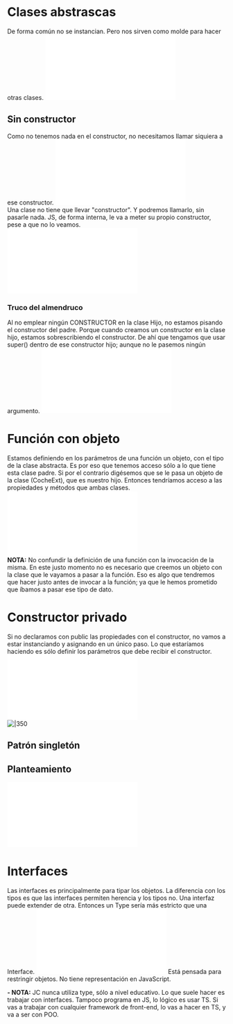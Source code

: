 # Clases abstrascas
De forma común no se instancian. Pero nos sirven como molde para hacer otras clases.
![ED2025-05-20_09.27.02|300](ED2025-05-20_09.27.02.md)   
## Sin constructor
Como no tenemos nada en el constructor, no necesitamos llamar siquiera a ese constructor.
![ED2025-05-20_09.36.45|350](ED2025-05-20_09.36.45.md)  
Una clase no tiene que llevar "constructor". Y podremos llamarlo, sin pasarle nada. JS, de forma interna, le va a meter su propio constructor, pese a que no lo veamos.   
![ED2025-05-20_09.42.51|350](ED2025-05-20_09.42.51.md)   
### **Truco del almendruco**   
Al no emplear ningún CONSTRUCTOR en la clase Hijo, no estamos pisando el constructor del padre. Porque cuando creamos un constructor en la clase hijo, estamos sobrescribiendo el constructor. De ahí que tengamos que usar super() dentro de ese constructor hijo; aunque no le pasemos ningún argumento.
![ED2025-05-20_09.59.45](ED2025-05-20_09.59.45.md)   
# Función con objeto  
Estamos definiendo en los parámetros de una función un objeto, con el tipo de la clase abstracta. Es por eso que tenemos acceso sólo a lo que tiene esta clase padre. Si por el contrario digésemos que se le pasa un objeto de la clase (CocheExt), que es nuestro hijo. Entonces tendríamos acceso a las propiedades y métodos que ambas clases.    
![ED2025-05-20_11.00.46](ED2025-05-20_11.00.46.md)   
**NOTA:** No confundir la definición de una función con la invocación de la misma. En este justo momento no es necesario que creemos un objeto con la clase que le vayamos a pasar a la función. Eso es algo que tendremos que hacer justo antes de invocar a la función; ya que le hemos prometido que íbamos a pasar ese tipo de dato.

# Constructor privado  
Si no declaramos con public las propiedades con el constructor, no vamos a estar instanciando y asignando en un único paso. Lo que estaríamos haciendo es sólo definir los parámetros que debe recibir el constructor.
![ED2025-05-20_12.02.05|500](ED2025-05-20_12.02.05.md)   
![|350](Pasted%20image%2020250520121237.png)
## Patrón singletón

## Planteamiento
![ED2025-05-20_13.13.00|350](ED2025-05-20_13.13.00.md)   

# Interfaces
Las interfaces es principalmente para tipar los objetos. La diferencia con los tipos es que las interfaces permiten herencia y los tipos no. Una interfaz puede extender de otra. Entonces un Type sería más estricto que una Interface.
![ED2025-05-20_14.11.06|650](ED2025-05-20_14.11.06.md)
Está pensada para restringir objetos. No tiene representación en JavaScript.

**- NOTA:**  JC nunca utiliza type, sólo a nivel educativo. Lo que suele hacer es trabajar con interfaces. Tampoco programa en JS, lo lógico es usar TS. Si vas a trabajar con cualquier framework de front-end, lo vas a hacer en TS, y va a ser con POO.



